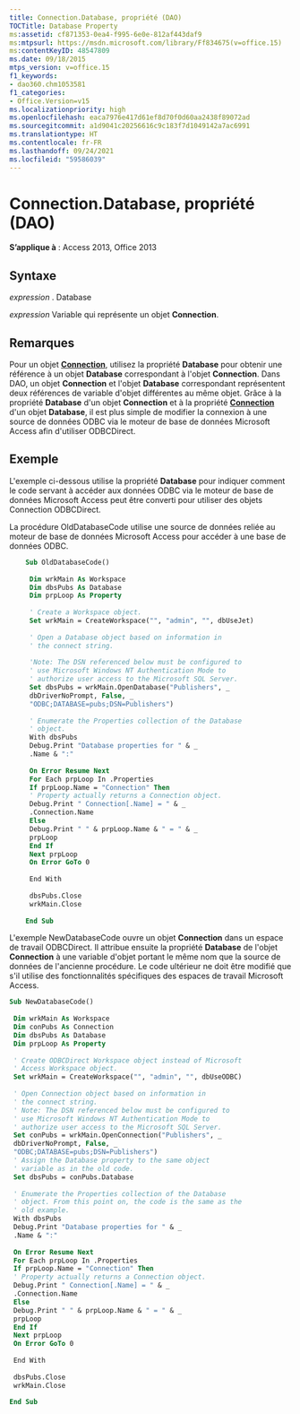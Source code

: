 ```yaml
---
title: Connection.Database, propriété (DAO)
TOCTitle: Database Property
ms:assetid: cf871353-0ea4-f995-6e0e-812af443daf9
ms:mtpsurl: https://msdn.microsoft.com/library/Ff834675(v=office.15)
ms:contentKeyID: 48547809
ms.date: 09/18/2015
mtps_version: v=office.15
f1_keywords:
- dao360.chm1053581
f1_categories:
- Office.Version=v15
ms.localizationpriority: high
ms.openlocfilehash: eaca7976e417d61ef8d70f0d60aa2438f89072ad
ms.sourcegitcommit: a1d9041c20256616c9c183f7d1049142a7ac6991
ms.translationtype: HT
ms.contentlocale: fr-FR
ms.lasthandoff: 09/24/2021
ms.locfileid: "59586039"
---
```

# <a name="connectiondatabase-property-dao"></a>Connection.Database, propriété (DAO)


**S’applique à** : Access 2013, Office 2013



## <a name="syntax"></a>Syntaxe

*expression* . Database

*expression* Variable qui représente un objet **Connection**.

## <a name="remarks"></a>Remarques

Pour un objet **[Connection](connection-object-dao.md)**, utilisez la propriété **Database** pour obtenir une référence à un objet **Database** correspondant à l'objet **Connection**. Dans DAO, un objet **Connection** et l'objet **Database** correspondant représentent deux références de variable d'objet différentes au même objet. Grâce à la propriété **Database** d'un objet **Connection** et à la propriété **[Connection](database-connection-property-dao.md)** d'un objet **Database**, il est plus simple de modifier la connexion à une source de données ODBC via le moteur de base de données Microsoft Access afin d'utiliser ODBCDirect.

## <a name="example"></a>Exemple

L'exemple ci-dessous utilise la propriété **Database** pour indiquer comment le code servant à accéder aux données ODBC via le moteur de base de données Microsoft Access peut être converti pour utiliser des objets Connection ODBCDirect.

La procédure OldDatabaseCode utilise une source de données reliée au moteur de base de données Microsoft Access pour accéder à une base de données ODBC.

```vb
    Sub OldDatabaseCode() 
     
     Dim wrkMain As Workspace 
     Dim dbsPubs As Database 
     Dim prpLoop As Property 
     
     ' Create a Workspace object. 
     Set wrkMain = CreateWorkspace("", "admin", "", dbUseJet) 
     
     ' Open a Database object based on information in 
     ' the connect string. 
     
     'Note: The DSN referenced below must be configured to 
     ' use Microsoft Windows NT Authentication Mode to 
     ' authorize user access to the Microsoft SQL Server. 
     Set dbsPubs = wrkMain.OpenDatabase("Publishers", _ 
     dbDriverNoPrompt, False, _ 
     "ODBC;DATABASE=pubs;DSN=Publishers") 
     
     ' Enumerate the Properties collection of the Database 
     ' object. 
     With dbsPubs 
     Debug.Print "Database properties for " & _ 
     .Name & ":" 
     
     On Error Resume Next 
     For Each prpLoop In .Properties 
     If prpLoop.Name = "Connection" Then 
     ' Property actually returns a Connection object. 
     Debug.Print " Connection[.Name] = " & _ 
     .Connection.Name 
     Else 
     Debug.Print " " & prpLoop.Name & " = " & _ 
     prpLoop 
     End If 
     Next prpLoop 
     On Error GoTo 0 
     
     End With 
     
     dbsPubs.Close 
     wrkMain.Close 
     
    End Sub 
```

L'exemple NewDatabaseCode ouvre un objet **Connection** dans un espace de travail ODBCDirect. Il attribue ensuite la propriété **Database** de l'objet **Connection** à une variable d'objet portant le même nom que la source de données de l'ancienne procédure. Le code ultérieur ne doit être modifié que s'il utilise des fonctionnalités spécifiques des espaces de travail Microsoft Access.

```vb 
Sub NewDatabaseCode() 
 
 Dim wrkMain As Workspace 
 Dim conPubs As Connection 
 Dim dbsPubs As Database 
 Dim prpLoop As Property 
 
 ' Create ODBCDirect Workspace object instead of Microsoft 
 ' Access Workspace object. 
 Set wrkMain = CreateWorkspace("", "admin", "", dbUseODBC) 
 
 ' Open Connection object based on information in 
 ' the connect string. 
 ' Note: The DSN referenced below must be configured to 
 ' use Microsoft Windows NT Authentication Mode to 
 ' authorize user access to the Microsoft SQL Server. 
 Set conPubs = wrkMain.OpenConnection("Publishers", _ 
 dbDriverNoPrompt, False, _ 
 "ODBC;DATABASE=pubs;DSN=Publishers") 
 ' Assign the Database property to the same object 
 ' variable as in the old code. 
 Set dbsPubs = conPubs.Database 
 
 ' Enumerate the Properties collection of the Database 
 ' object. From this point on, the code is the same as the 
 ' old example. 
 With dbsPubs 
 Debug.Print "Database properties for " & _ 
 .Name & ":" 
 
 On Error Resume Next 
 For Each prpLoop In .Properties 
 If prpLoop.Name = "Connection" Then 
 ' Property actually returns a Connection object. 
 Debug.Print " Connection[.Name] = " & _ 
 .Connection.Name 
 Else 
 Debug.Print " " & prpLoop.Name & " = " & _ 
 prpLoop 
 End If 
 Next prpLoop 
 On Error GoTo 0 
 
 End With 
 
 dbsPubs.Close 
 wrkMain.Close 
 
End Sub 
 
```

